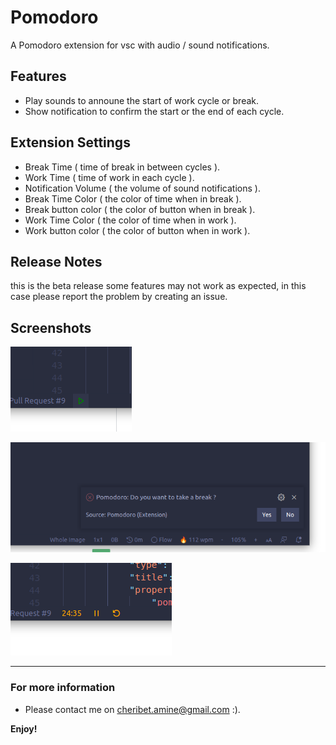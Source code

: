 # Pomodoro 

A Pomodoro extension for vsc with audio / sound notifications.

## Features

- Play sounds to announe the start of work cycle or break.
- Show notification to confirm the start or the end of each cycle.


## Extension Settings

- Break Time ( time of break in between cycles ).
- Work Time ( time of work in each cycle ).
- Notification Volume ( the volume of sound notifications ).
- Break Time Color ( the color of time when in break ).
- Break button color ( the color of button when in break ).
- Work Time Color ( the color of time when in work ).
- Work button color ( the color of button when in work ).

## Release Notes

this is the beta release some features may not work as expected, in this case please report the problem by creating an issue. 

## Screenshots

![alt text](https://raw.githubusercontent.com/Amin-Cheribet/pomodoro-vsc/master/start_button.png)  

![alt text](https://raw.githubusercontent.com/Amin-Cheribet/pomodoro-vsc/master/dialog.png)  

![alt text](https://raw.githubusercontent.com/Amin-Cheribet/pomodoro-vsc/master/working_counter.png)  

-----------------------------------------------------------------------------------------------------------
### For more information

* Please contact me on cheribet.amine@gmail.com :).

**Enjoy!**
